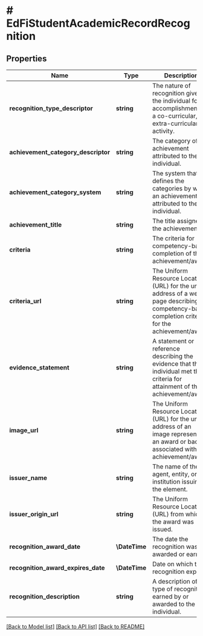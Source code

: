 # # EdFiStudentAcademicRecordRecognition

## Properties

Name | Type | Description | Notes
------------ | ------------- | ------------- | -------------
**recognition_type_descriptor** | **string** | The nature of recognition given to the individual for accomplishments in a co-curricular, or extra-curricular activity. |
**achievement_category_descriptor** | **string** | The category of achievement attributed to the individual. | [optional]
**achievement_category_system** | **string** | The system that defines the categories by which an achievement is attributed to the individual. | [optional]
**achievement_title** | **string** | The title assigned to the achievement. | [optional]
**criteria** | **string** | The criteria for competency-based completion of the achievement/award. | [optional]
**criteria_url** | **string** | The Uniform Resource Locator (URL) for the unique address of a web page describing the competency-based completion criteria for the achievement/award. | [optional]
**evidence_statement** | **string** | A statement or reference describing the evidence that the individual met the criteria for attainment of the achievement/award. | [optional]
**image_url** | **string** | The Uniform Resource Locator (URL) for the unique address of an image representing an award or badge associated with the achievement/award. | [optional]
**issuer_name** | **string** | The name of the agent, entity, or institution issuing the element. | [optional]
**issuer_origin_url** | **string** | The Uniform Resource Locator (URL) from which the award was issued. | [optional]
**recognition_award_date** | **\DateTime** | The date the recognition was awarded or earned. | [optional]
**recognition_award_expires_date** | **\DateTime** | Date on which the recognition expires. | [optional]
**recognition_description** | **string** | A description of the type of recognition earned by or awarded to the individual. | [optional]

[[Back to Model list]](../../README.md#models) [[Back to API list]](../../README.md#endpoints) [[Back to README]](../../README.md)
